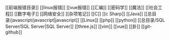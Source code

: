 [[前端报错目录]]
[[linux报错]]
[[vue报错]]
[[汇编]]
[[密码学]]
[[魔法]]
[[社会工程]]
[[数字电子]]
[[网络安全]]
[[杂项笔记]]
[[C]]
[[c Sharp]]
[[Java]]
[[总目录/javascript/javascript|javascript]]
[[Linux]]
[[php]]
[[python]]
[[总目录/SQL Server/SQL Server|SQL Server]]
[[three.js]]
[[vim]]
[[vue]]
[[卦]]
[[git-github]]